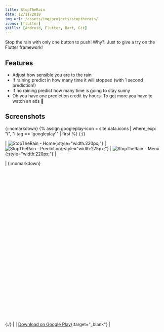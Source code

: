 ```yaml
---
title: StopTheRain
date: 12/11/2019
img_url: /assets/img/projects/stoptherain/
icons: [flutter]
skills: [Android, Flutter, Dart, Git]
---
```

Stop the rain with only one button to push! Why?! Just to give a try on the Flutter framework!

## Features

- Adjust how sensible you are to the rain
- If raining predict in how many time it will stopped (with 1 second prediction!)
- If no raining predict how many time is going to stay sunny
- Oh you have one prediction credit by hours. To get more you have to watch an ads 💩 


## Screenshots

{::nomarkdown}
{% assign googleplay-icon = site.data.icons | where_exp: "i", "i.tag == 'googleplay'" | first %}
{:/}

| ![StopTheRain - Home]({{page.img_url}}screenshot1.png){:style="width:220px;"} | ![StopTheRain - Prediction]({{page.img_url}}screenshot3.png){:style="width:275px;"} | ![StopTheRain - Menu]({{page.img_url}}screenshot2.png){:style="width:220px;"} |

| {::nomarkdown}<svg  role="img" viewBox="0 0 24 24" class="icon big">{{googleplay-icon.svg}}</svg>{:/} |
| [Download on Google Play](https://play.google.com/store/apps/details?id=com.maoux.stoptherain){:target="_blank"} |